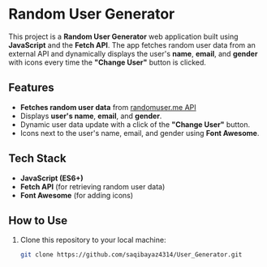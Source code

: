 # Random User Generator

This project is a **Random User Generator** web application built using **JavaScript** and the **Fetch API**. The app fetches random user data from an external API and dynamically displays the user's **name**, **email**, and **gender** with icons every time the **"Change User"** button is clicked.

## Features

- **Fetches random user data** from [randomuser.me API](https://randomuser.me/api/)
- Displays **user's name**, **email**, and **gender**.
- Dynamic user data update with a click of the **"Change User"** button.
- Icons next to the user's name, email, and gender using **Font Awesome**.

## Tech Stack

- **JavaScript (ES6+)**
- **Fetch API** (for retrieving random user data)
- **Font Awesome** (for adding icons)

## How to Use

1. Clone this repository to your local machine:
   ```bash
   git clone https://github.com/saqibayaz4314/User_Generator.git
